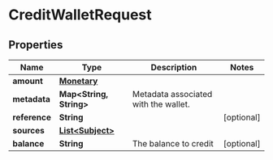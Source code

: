 

# CreditWalletRequest


## Properties

| Name | Type | Description | Notes |
|------------ | ------------- | ------------- | -------------|
|**amount** | [**Monetary**](Monetary.md) |  |  |
|**metadata** | **Map&lt;String, String&gt;** | Metadata associated with the wallet. |  |
|**reference** | **String** |  |  [optional] |
|**sources** | [**List&lt;Subject&gt;**](Subject.md) |  |  |
|**balance** | **String** | The balance to credit |  [optional] |



